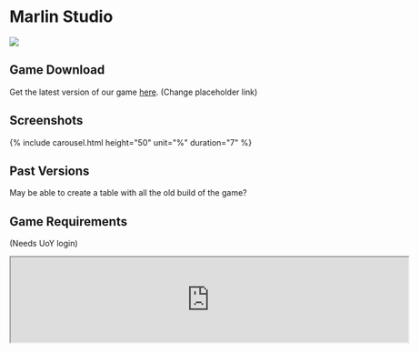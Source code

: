 # Marlin Studio

![](Resources/logo.png)

## Game Download
Get the latest version of our game [here](https://www.google.com "Latest Build"). (Change placeholder link)

## Screenshots
{% include carousel.html height="50" unit="%" duration="7" %}

## Past Versions
May be able to create a table with all the old build of the game?

## Game Requirements

(Needs UoY login)

<iframe src="https://docs.google.com/document/d/e/2PACX-1vSpYnHQERPBEKTfu6u7jbWGK07JpBDb0FXgb6J5HYC2c9oDmzqwAVuqoHTK3cBisoQhZRNjwngtV3g-/pub?embedded=true" width="700"></iframe>